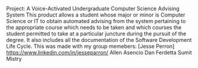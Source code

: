 Project: A Voice-Activated Undergraduate Computer Science Advising System
This product allows a student whose major or minor is Computer Science or IT to obtain automated
advising from the system pertaining to the appropriate course which needs to be taken and which
courses the student permitted to take at a particular juncture during the pursuit of the degree.
It also includes all the documentation of the Software Development Life Cycle.
This was made with my group memebers: 
[Jesse Perron] https://www.linkedin.com/in/jesseparron/
Allen Asencio
Dan Ferdetta
Sumit Mistry
